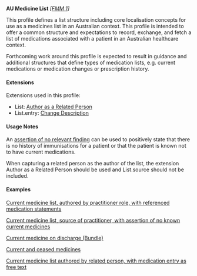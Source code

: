 **AU Medicine List**  *[[FMM 1](guidance.html)]*

This profile defines a list structure including core localisation concepts for use as a medicines list in an Australian context. This profile is intended to offer a common structure and expectations to record, exchange, and fetch a list of medications associated with a patient in an Australian healthcare context. 

Forthcoming work around this profile is expected to result in guidance and additional structures that define types of medication lists, e.g. current medications or medication changes or prescription history. 


#### Extensions

Extensions used in this profile:
* List: [Author as a Related Person](StructureDefinition-author-related-person.html)
* List.entry: [Change Description](StructureDefinition-change-description.html)


#### Usage Notes
An [assertion of no relevant finding](StructureDefinition-au-norelevantfinding.html) can be used to positively state that there is no history of immunisations for a patient or that the patient is known not to have current medications.

When capturing a related person as the author of the list, the extension Author as a Related Person should be used and List.source should not be included.


#### Examples

[Current medicine list, authored by practitioner role, with referenced medication statements](List-e0a6c4a6-4e97-11e9-8647-d663bd873d93.html)

[Current medicine list, source of practitioner, with assertion of no known current medicines](List-bdaf4fda-4e98-11e9-8647-d663bd873d93.html)

[Current medicine on discharge (Bundle)](Bundle-9309d080-4e97-11e9-8647-d663bd873d93.html)

[Current and ceased medicines](List-0ebc46a8-4ea8-11e9-8647-d663bd873d93.html)

[Current medicine list authored by related person, with medication entry as free text](List-example3.html)

